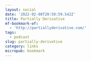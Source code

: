 ```yaml
---
layout: social
date: '2022-02-08T20:50:59.542Z'
title: Partially Derivative
mf-bookmark-of:
  - 'http://partiallyderivative.com/'
tags:
  - podcast
slug: partially-derivative
category: links
micropub: bookmark
---
```

